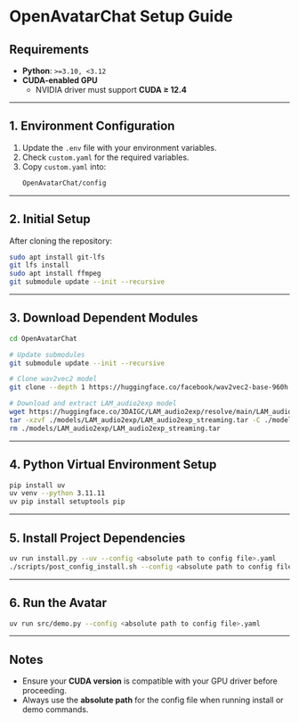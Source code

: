 # OpenAvatarChat Setup Guide

## Requirements
- **Python**: `>=3.10, <3.12`
- **CUDA-enabled GPU**  
  - NVIDIA driver must support **CUDA ≥ 12.4**

---

## 1. Environment Configuration
1. Update the `.env` file with your environment variables.
2. Check `custom.yaml` for the required variables.
3. Copy `custom.yaml` into:
   ```bash
   OpenAvatarChat/config
   ```

---

## 2. Initial Setup
After cloning the repository:
```bash
sudo apt install git-lfs
git lfs install
sudo apt install ffmpeg
git submodule update --init --recursive
```

---

## 3. Download Dependent Modules
```bash
cd OpenAvatarChat

# Update submodules
git submodule update --init --recursive

# Clone wav2vec2 model
git clone --depth 1 https://huggingface.co/facebook/wav2vec2-base-960h ./models/wav2vec2-base-960h

# Download and extract LAM_audio2exp model
wget https://huggingface.co/3DAIGC/LAM_audio2exp/resolve/main/LAM_audio2exp_streaming.tar -P ./models/LAM_audio2exp/
tar -xzvf ./models/LAM_audio2exp/LAM_audio2exp_streaming.tar -C ./models/LAM_audio2exp
rm ./models/LAM_audio2exp/LAM_audio2exp_streaming.tar
```

---

## 4. Python Virtual Environment Setup
```bash
pip install uv
uv venv --python 3.11.11
uv pip install setuptools pip
```

---

## 5. Install Project Dependencies
```bash
uv run install.py --uv --config <absolute path to config file>.yaml
./scripts/post_config_install.sh --config <absolute path to config file>.yaml
```

---

## 6. Run the Avatar
```bash
uv run src/demo.py --config <absolute path to config file>.yaml
```

---

## Notes
- Ensure your **CUDA version** is compatible with your GPU driver before proceeding.
- Always use the **absolute path** for the config file when running install or demo commands.
